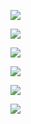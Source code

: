 ![](https://www.nta.go.jp/tmp/ce54d7e4-3adb-4b3d-9213-216cabda0293/images/9b580cf04a01b74080e6764f0bee3433f8d3a23f8de35dbadbe7c6c72b7764b7.jpg)

![](https://www.nta.go.jp/tmp/ce54d7e4-3adb-4b3d-9213-216cabda0293/images/14db55004c837c3e98cce083b58286c3b11760f1ee0d7643361a8d029d8d1aeb.jpg)

![](https://www.nta.go.jp/tmp/ce54d7e4-3adb-4b3d-9213-216cabda0293/images/b913bfe54c3cb58b4d94196b2f84579ac7d464c4eff35c497ea2f12e6193765a.jpg)

![](https://www.nta.go.jp/tmp/ce54d7e4-3adb-4b3d-9213-216cabda0293/images/bee21d6e034987430dad8e513527229c3bb0be3456fd9941722824fe7a29539d.jpg)

![](https://www.nta.go.jp/tmp/ce54d7e4-3adb-4b3d-9213-216cabda0293/images/2063fea47bd93cd3a9d0e9f80d075b0e4a517636b6bf6e62e63346c7af2ad1b4.jpg)

![](https://www.nta.go.jp/tmp/ce54d7e4-3adb-4b3d-9213-216cabda0293/images/e89aa2bbb74a823156300ea2315b1342029ac7f9b4d83bd047cf6a7e74216ec3.jpg)
